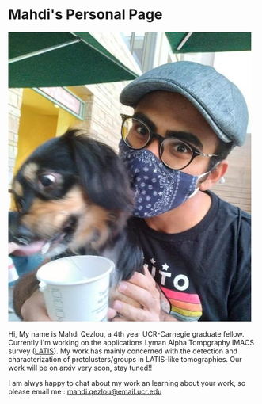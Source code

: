 # Mahdi's Personal Page

![](photo.jpg)

Hi, My name is Mahdi Qezlou, a 4th year UCR-Carnegie graduate fellow. Currently I'm working on the applications Lyman Alpha Tompgraphy IMACS survey ([LATIS](https://iopscience.iop.org/article/10.3847/1538-4357/ab75ee/meta)). My work has mainly concerned with the detection and characterization of protclusters/groups in LATIS-like tomographies. Our work will be on arxiv very soon, stay tuned!!

I am alwys happy to chat about my work an learning about your work, so please email me : mahdi.qezlou@email.ucr.edu


